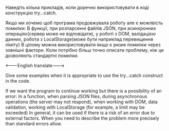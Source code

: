 Наведіть кілька прикладів, коли доречно використовувати в коді конструкцію try...catch.

Якщо ми хочемо щоб програма продовжувала роботу але є можлвість помилки:
В функції, при розпарсенні файлів JSON, при асинхронних операціях(сервер може не відповідати), у роботі з DOM, валідацією данних, робота з LocalStorage(може бути наприклад перевищення ліміту)
В цілому можна використовувати якщо є ризик помилки через зовнішні фактори.
Коли потрібно більш точно описати проблему, ніж це дозволяють стандартні помилки.

<---English translate--->

Give some examples when it is appropriate to use the try...catch construct in the code.

If we want the program to continue working but there is a possibility of an error:
In a function, when parsing JSON files, during asynchronous operations (the server may not respond), when working with DOM, data validation, working with LocalStorage (for example, a limit may be exceeded)
In general, it can be used if there is a risk of an error due to external factors.
When you need to describe the problem more precisely than standard errors allow.
